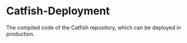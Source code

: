 # Catfish-Deployment
The compiled code of the Catfish repository, which can be deployed in production.

